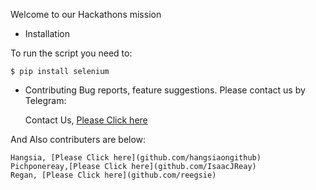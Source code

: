Welcome to our Hackathons mission
* Installation

To run the script you need to:

	$ pip install selenium


* Contributing
Bug reports, feature suggestions. Please contact us by Telegram:

	Contact Us, [Please Click here](t.me/koompi)

And Also contributers are below:

	Hangsia, [Please Click here](github.com/hangsiaongithub)
	Pichponereay,[Please Click here](github.com/IsaacJReay)
	Regan, [Please Click here](github.com/reegsie)

